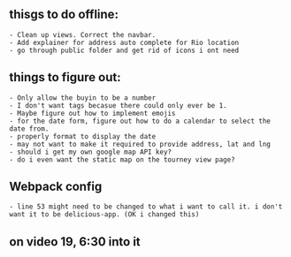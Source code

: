 ## thisgs to do offline:
    - Clean up views. Correct the navbar.
    - Add explainer for address auto complete for Rio location
    - go through public folder and get rid of icons i ont need


## things to figure out:
    - Only allow the buyin to be a number
    - I don't want tags becasue there could only ever be 1.
    - Maybe figure out how to implement emojis
    - for the date form, figure out how to do a calendar to select the date from.
    - properly format to display the date
    - may not want to make it required to provide address, lat and lng
    - should i get my own google map API key?
    - do i even want the static map on the tourney view page?


## Webpack config
    - line 53 might need to be changed to what i want to call it. i don't want it to be delicious-app. (OK i changed this)

## on video 19, 6:30 into it    